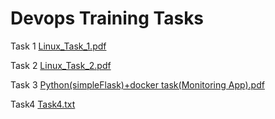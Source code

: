 # Devops Training Tasks
Task 1
[Linux_Task_1.pdf](https://github.com/user-attachments/files/16487656/Linux_Task_1.pdf)

Task 2 
[Linux_Task_2.pdf](https://github.com/user-attachments/files/16531617/Linux_Task_2.pdf)

Task 3 
[Python(simpleFlask)+docker task(Monitoring App).pdf](https://github.com/user-attachments/files/16736381/Python.simpleFlask.%2Bdocker.task.Monitoring.App.pdf)

Task4
[Task4.txt](https://github.com/user-attachments/files/16827905/Task4.txt.txt)
